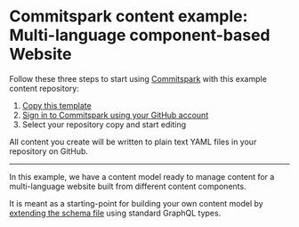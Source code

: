 # Commitspark content example: Multi-language component-based Website

Follow these three steps to start using [Commitspark](https://commitspark.com) with this example content repository:

1. [Copy this template](https://github.com/commitspark/example-content-website/generate)
2. [Sign in to Commitspark using your GitHub account](https://commitspark.com/en-us/sign-in/)
3. Select your repository copy and start editing

All content you create will be written to plain text YAML files in your repository on GitHub.

---

In this example, we have a content model ready to manage content for a multi-language website built from different
content components.

It is meant as a starting-point for building your own content model by
[extending the schema file](commitspark/schema/schema.graphql) using standard GraphQL types.
